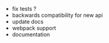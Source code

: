 - fix tests ?
- backwards compatibility for new api
- update docs
- webpack support
- documentation
